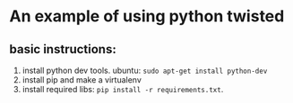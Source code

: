 # An example of using python twisted

## basic instructions:

1. install python dev tools. ubuntu: `sudo apt-get install python-dev`
2. install pip and make a virtualenv
3. install required libs: `pip install -r requirements.txt`.

